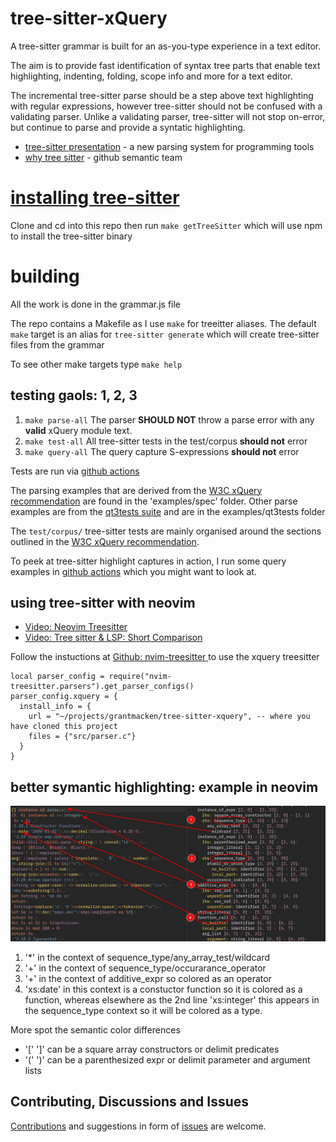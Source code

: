 
# tree-sitter-xQuery

A tree-sitter grammar is built for an as-you-type experience in a text editor.

The aim is to provide fast identification of syntax tree parts that enable
text highlighting, indenting, folding, scope info and more for a text editor.

The incremental tree-sitter parse should be a step above text highlighting with regular
expressions, however tree-sitter should not be confused with a validating parser. Unlike a 
validating parser, tree-sitter will not stop on-error, but continue to parse and provide
a syntatic highlighting.

- [tree-sitter presentation](https://www.youtube.com/watch?v=Jes3bD6P0To) - a new parsing system for programming tools
- [why tree sitter](https://github.com/github/semantic/blob/master/docs/why-tree-sitter.md) - github semantic team


# [installing tree-sitter]( https://tree-sitter.github.io/tree-sitter/creating-parsers#installation )

Clone and cd into this repo then run `make getTreeSitter` which will use npm to install the tree-sitter binary

# building

 All the work is done in the grammar.js file

The repo contains a Makefile as I use `make` for treeitter aliases.
The default `make` target is an alias for `tree-sitter generate` which will create tree-sitter files from the grammar

To see other make targets type `make help`

## testing gaols: 1, 2, 3 

1. `make parse-all` The parser **SHOULD NOT** throw a parse error with any **valid** xQuery module text.
2. `make test-all` All tree-sitter tests in the test/corpus **should not** error
3. `make query-all` The query capture S-expressions **should not** error

Tests are run via [github actions](https://github.com/grantmacken/tree-sitter-xQuery/actions)

The parsing examples that are derived from the [W3C xQuery recommendation](https://www.w3.org/TR/xquery-31)
are found in the 'examples/spec' folder. Other parse examples are from the [qt3tests suite](https://github.com/w3c/qt3tests) and are in the examples/qt3tests folder

The `test/corpus/` tree-sitter tests are mainly organised around the sections outlined in the 
[W3C xQuery recommendation](https://www.w3.org/TR/xquery-31).

To peek at tree-sitter highlight captures in action, I run some query examples in 
[github actions](https://github.com/grantmacken/tree-sitter-xQuery/actions)
which you might want to look at. 

## using tree-sitter with neovim

 - [Video: Neovim Treesitter](https://www.youtube.com/watch?v=xQGbhiUbSmM)
 - [Video: Tree sitter & LSP: Short Comparison](https://www.youtube.com/watch?v=c17j09vY5sw)

Follow the instuctions at
[Github: nvim-treesitter ](https://github.com/nvim-treesitter/nvim-treesitter#adding-parsers)
to use the xquery treesitter

```
local parser_config = require("nvim-treesitter.parsers").get_parser_configs()
parser_config.xquery = {
  install_info = {
    url = "~/projects/grantmacken/tree-sitter-xquery", -- where you have cloned this project
    files = {"src/parser.c"}
  }
}

```
## better symantic highlighting: example in neovim

![terminal screeshot](assets/2021-09-02_10-56.png)

1. '\*' in the context of sequence_type/any_array_test/wildcard 
2. '+'  in the context of sequence_type/occurarance_operator
3. '+'  in the context of additive_expr so colored as an operator
4. 'xs:date' in this context is a constuctor function so it is colored as a function, whereas elsewhere as the 2nd line 'xs:integer' this appears in the 
sequence_type context so it will be colored as a type.

More spot the semantic color differences
 - '[' ']' can be a square array constructors or delimit predicates
 - '(' ')' can be a parenthesized expr or delimit parameter and argument lists

## Contributing, Discussions and Issues

[Contributions](CONTRIBUTING.md) and suggestions in form of 
[issues](https://github.com/grantmacken/tree-sitter-xquery/issues) are welcome.


